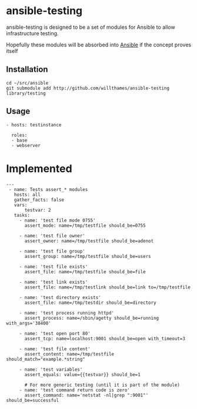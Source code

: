 ansible-testing
===============

ansible-testing is designed to be a set of modules for Ansible to allow 
infrastructure testing. 

Hopefully these modules will be absorbed into [Ansible](http://github.com/ansible/ansible)
if the concept proves itself

## Installation

```
cd ~/src/ansible
git submodule add http://github.com/willthames/ansible-testing library/testing
```

## Usage
```
- hosts: testinstance

  roles:
  - base
  - webserver
```

# Implemented
```
---
 - name: Tests assert_* modules
   hosts: all
   gather_facts: false
   vars:
       testvar: 2
   tasks:
     - name: 'test file mode 0755'
       assert_mode: name=/tmp/testfile should_be=0755 

     - name: 'test file owner'
       assert_owner: name=/tmp/testfile should_be=adenot
       
     - name: 'test file group'
       assert_group: name=/tmp/testfile should_be=users

     - name: 'test file exists'
       assert_file: name=/tmp/testfile should_be=file
       
     - name: 'test link exists'
       assert_file: name=/tmp/testlink should_be=link to=/tmp/testfile
       
     - name: 'test directory exists'
       assert_file: name=/tmp/testdir should_be=directory
       
     - name: 'test process running httpd'
       assert_process: name=/sbin/agetty should_be=running with_args='38400'
       
     - name: 'test open port 80'
       assert_tcp: name=localhost:9001 should_be=open with_timeout=3
       
     - name: 'test file content'
       assert_content: name=/tmp/testfile should_match="example.*string"
          
     - name: 'test variables'
       assert_equals: value={{testvar}} should_be=1

       # For more generic testing (until it is part of the module)
     - name: 'test command return code is zero'
       assert_command: name='netstat -nl|grep ":9001"' should_be=successful
```
